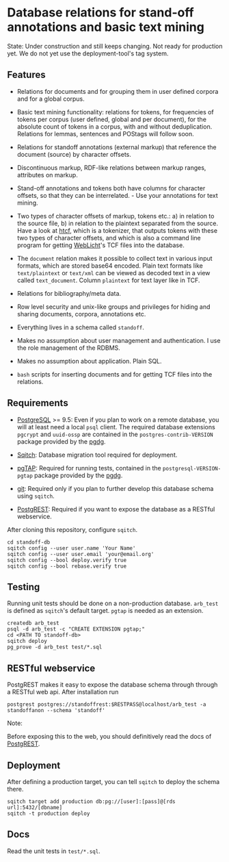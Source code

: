 # Database relations for stand-off annotations and basic text mining #

State: Under construction and still keeps changing. Not ready for
production yet. We do not yet use the deployment-tool's tag system.

## Features ##

- Relations for documents and for grouping them in user defined
  corpora and for a global corpus.

- Basic text mining functionality: relations for tokens, for
  frequencies of tokens per corpus (user defined, global and per
  document), for the absolute count of tokens in a corpus, with and
  without deduplication. Relations for lemmas, sentences and POStags
  will follow soon.

- Relations for standoff annotations (external markup) that reference
  the document (source) by character offsets.

- Discontinuous markup, RDF-like relations between markup ranges,
  attributes on markup.

- Stand-off annotations and tokens both have columns for character
  offsets, so that they can be interrelated. - Use your annotations
  for text mining.
  
- Two types of character offsets of markup, tokens etc.: a) in
  relation to the source file, b) in relation to the plaintext
  separated from the source. Have a look at
  [htcf](http://github.com/lueck/htcf), which is a tokenizer, that
  outputs tokens with these two types of character offsets, and which
  is also a command line program for getting
  [WebLicht](http://weblicht.sfs.uni-tuebingen.de/weblichtwiki/index.php/Main_Page)'s
  TCF files into the database.

- The `document` relation makes it possible to collect text in various
  input formats, which are stored base64 encoded. Plain text formats
  like `text/plaintext` or `text/xml` can be viewed as decoded text in
  a view called `text_document`. Column `plaintext` for text layer
  like in TCF.

- Relations for bibliography/meta data.

- Row level security and unix-like groups and privileges for hiding
  and sharing documents, corpora, annotations etc.

- Everything lives in a schema called `standoff`.

- Makes no assumption about user management and authentication. I use
  the role management of the RDBMS.

- Makes no assumption about application. Plain SQL.

- `bash` scripts for inserting documents and for getting TCF files
  into the relations.

## Requirements ##

- [PostgreSQL](https://www.postgresql.org/) >= 9.5: Even if you plan
  to work on a remote database, you will at least need a local `psql`
  client. The required database extensions `pgcrypt` and `uuid-ossp`
  are contained in the `postgres-contrib-VERSION` package provided by
  the [pgdg](https://www.postgresql.org/download/).
  
- [Sqitch](http://sqitch.org): Database migration tool required for
  deployment.

- [pgTAP](http://pgtap.org/): Required for running tests, contained in
  the `postgresql-VERSION-pgtap` package provided by the
  [pgdg](https://www.postgresql.org/download/).

- [git](https://git-scm.com/): Required only if you plan to further
  develop this database schema using `sqitch`.

- [PostgREST](http://postgrest.com/): Required if you want to expose
  the database as a RESTful webservice.


After cloning this repository, configure `sqitch`.

	cd standoff-db
	sqitch config --user user.name 'Your Name'
	sqitch config --user user.email 'your@email.org'
	sqitch config --bool deploy.verify true
	sqitch config --bool rebase.verify true

## Testing ##

Running unit tests should be done on a non-production
database. `arb_test` is defined as `sqitch`'s default target. `pgtap`
is needed as an extension.

	createdb arb_test
	psql -d arb_test -c "CREATE EXTENSION pgtap;"
	cd <PATH TO standoff-db>
	sqitch deploy
	pg_prove -d arb_test test/*.sql

## RESTful webservice ##

PostgREST makes it easy to expose the database schema through through a
RESTful web api. After installation run

	postgrest postgres://standoffrest:$RESTPASS@localhost/arb_test -a standoffanon --schema 'standoff'

Note:

Before exposing this to the web, you should definitively read the docs
of [PostgREST](http://postgrest.com/admin/security/).


## Deployment ##

After defining a production target, you can tell `sqitch` to deploy the
schema there.

	sqitch target add production db:pg://[user]:[pass]@[rds url]:5432/[dbname]
	sqitch -t production deploy

## Docs ##

Read the unit tests in `test/*.sql`.
